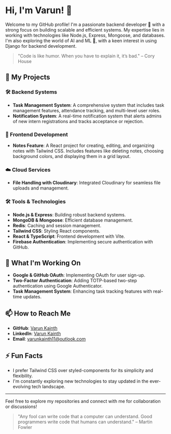 # Hi, I'm Varun! 👋

Welcome to my GitHub profile! I'm a passionate backend developer 🚀 with a strong focus on building scalable and efficient systems. My expertise lies in working with technologies like Node.js, Express, Mongoose, and databases. I'm also exploring the world of AI and ML 🤖, with a keen interest in using Django for backend development.

> "Code is like humor. When you have to explain it, it’s bad." – Cory House

## 🚀 My Projects

### 🛠️ Backend Systems
- **Task Management System**: A comprehensive system that includes task management features, attendance tracking, and multi-level user roles.
- **Notification System**: A real-time notification system that alerts admins of new intern registrations and tracks acceptance or rejection.

### 🎨 Frontend Development
- **Notes Feature**: A React project for creating, editing, and organizing notes with Tailwind CSS. Includes features like deleting notes, choosing background colors, and displaying them in a grid layout.

### ☁️ Cloud Services
- **File Handling with Cloudinary**: Integrated Cloudinary for seamless file uploads and management.

### 🛠️ Tools & Technologies
- **Node.js & Express**: Building robust backend systems.
- **MongoDB & Mongoose**: Efficient database management.
- **Redis**: Caching and session management.
- **Tailwind CSS**: Styling React components.
- **React & TypeScript**: Frontend development with Vite.
- **Firebase Authentication**: Implementing secure authentication with GitHub.

## 💼 What I'm Working On
- **Google & GitHub OAuth**: Implementing OAuth for user sign-up.
- **Two-Factor Authentication**: Adding TOTP-based two-step authentication using Google Authenticator.
- **Task Management System**: Enhancing task tracking features with real-time updates.

## 📫 How to Reach Me
- **GitHub**: [Varun Kainth](https://github.com/varunkainth)
- **LinkedIn**: [Varun Kainth](https://www.linkedin.com/in/varun-kainth-6812b0200/)
- **Email**: [varunkainth11@outlook.com](mailto:varunkainth11@outlook.com)

## ⚡ Fun Facts
- I prefer Tailwind CSS over styled-components for its simplicity and flexibility.
- I'm constantly exploring new technologies to stay updated in the ever-evolving tech landscape.

---

Feel free to explore my repositories and connect with me for collaboration or discussions!

> "Any fool can write code that a computer can understand. Good programmers write code that humans can understand." – Martin Fowler
